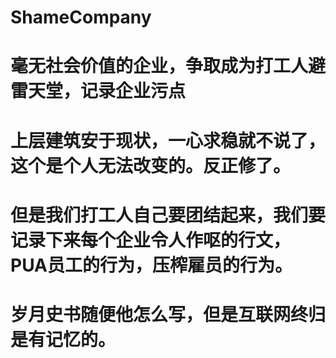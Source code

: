 # ShameCompany
# 毫无社会价值的企业，争取成为打工人避雷天堂，记录企业污点
# 上层建筑安于现状，一心求稳就不说了，这个是个人无法改变的。反正修了。
# 但是我们打工人自己要团结起来，我们要记录下来每个企业令人作呕的行文，PUA员工的行为，压榨雇员的行为。
# 岁月史书随便他怎么写，但是互联网终归是有记忆的。


